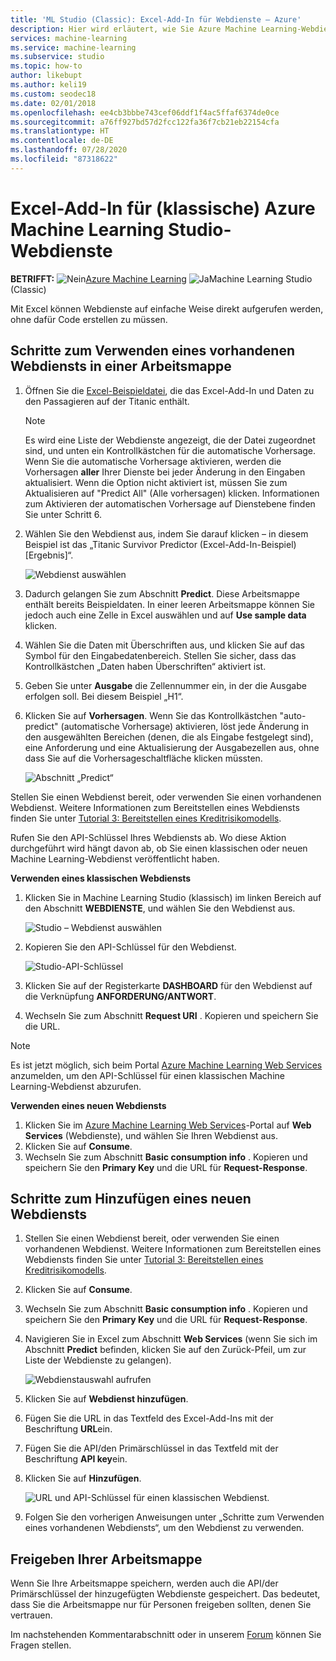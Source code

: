 ```yaml
---
title: 'ML Studio (Classic): Excel-Add-In für Webdienste – Azure'
description: Hier wird erläutert, wie Sie Azure Machine Learning-Webdienste direkt in Excel ohne Erstellung von Code verwenden.
services: machine-learning
ms.service: machine-learning
ms.subservice: studio
ms.topic: how-to
author: likebupt
ms.author: keli19
ms.custom: seodec18
ms.date: 02/01/2018
ms.openlocfilehash: ee4cb3bbbe743cef06ddf1f4ac5ffaf6374de0ce
ms.sourcegitcommit: a76ff927bd57d2fcc122fa36f7cb21eb22154cfa
ms.translationtype: HT
ms.contentlocale: de-DE
ms.lasthandoff: 07/28/2020
ms.locfileid: "87318622"
---
```

# <a name="excel-add-in-for-azure-machine-learning-studio-classic-web-services"></a>Excel-Add-In für (klassische) Azure Machine Learning Studio-Webdienste

**BETRIFFT:** ![Nein](../../../includes/media/aml-applies-to-skus/no.png)[Azure Machine Learning](../overview-what-is-azure-ml.md) ![Ja](../../../includes/media/aml-applies-to-skus/yes.png)Machine Learning Studio (Classic) 


Mit Excel können Webdienste auf einfache Weise direkt aufgerufen werden, ohne dafür Code erstellen zu müssen.

## <a name="steps-to-use-an-existing-web-service-in-the-workbook"></a>Schritte zum Verwenden eines vorhandenen Webdiensts in einer Arbeitsmappe

1. Öffnen Sie die [Excel-Beispieldatei](https://aka.ms/amlexcel-sample-2), die das Excel-Add-In und Daten zu den Passagieren auf der Titanic enthält. 
 
    > [!NOTE]
    > Es wird eine Liste der Webdienste angezeigt, die der Datei zugeordnet sind, und unten ein Kontrollkästchen für die automatische Vorhersage. Wenn Sie die automatische Vorhersage aktivieren, werden die Vorhersagen **aller** Ihrer Dienste bei jeder Änderung in den Eingaben aktualisiert. Wenn die Option nicht aktiviert ist, müssen Sie zum Aktualisieren auf "Predict All" (Alle vorhersagen) klicken. Informationen zum Aktivieren der automatischen Vorhersage auf Dienstebene finden Sie unter Schritt 6.

2. Wählen Sie den Webdienst aus, indem Sie darauf klicken – in diesem Beispiel ist das „Titanic Survivor Predictor (Excel-Add-In-Beispiel) [Ergebnis]“.
   
    ![Webdienst auswählen](./media/excel-add-in-for-web-services/image1.png)
3. Dadurch gelangen Sie zum Abschnitt **Predict**.  Diese Arbeitsmappe enthält bereits Beispieldaten. In einer leeren Arbeitsmappe können Sie jedoch auch eine Zelle in Excel auswählen und auf **Use sample data** klicken.
4. Wählen Sie die Daten mit Überschriften aus, und klicken Sie auf das Symbol für den Eingabedatenbereich.  Stellen Sie sicher, dass das Kontrollkästchen „Daten haben Überschriften“ aktiviert ist.
5. Geben Sie unter **Ausgabe** die Zellennummer ein, in der die Ausgabe erfolgen soll. Bei diesem Beispiel „H1“.
6. Klicken Sie auf **Vorhersagen**. Wenn Sie das Kontrollkästchen "auto-predict" (automatische Vorhersage) aktivieren, löst jede Änderung in den ausgewählten Bereichen (denen, die als Eingabe festgelegt sind), eine Anforderung und eine Aktualisierung der Ausgabezellen aus, ohne dass Sie auf die Vorhersageschaltfläche klicken müssten.
   
    ![Abschnitt „Predict“](./media/excel-add-in-for-web-services/image1.png)

Stellen Sie einen Webdienst bereit, oder verwenden Sie einen vorhandenen Webdienst. Weitere Informationen zum Bereitstellen eines Webdiensts finden Sie unter [Tutorial 3: Bereitstellen eines Kreditrisikomodells](tutorial-part3-credit-risk-deploy.md).

Rufen Sie den API-Schlüssel Ihres Webdiensts ab. Wo diese Aktion durchgeführt wird hängt davon ab, ob Sie einen klassischen oder neuen Machine Learning-Webdienst veröffentlicht haben.

**Verwenden eines klassischen Webdiensts** 

1. Klicken Sie in Machine Learning Studio (klassisch) im linken Bereich auf den Abschnitt **WEBDIENSTE**, und wählen Sie den Webdienst aus.
   
    ![Studio – Webdienst auswählen](./media/excel-add-in-for-web-services/image4.png)
2. Kopieren Sie den API-Schlüssel für den Webdienst.
   
    ![Studio-API-Schlüssel](./media/excel-add-in-for-web-services/image5.png)
3. Klicken Sie auf der Registerkarte **DASHBOARD** für den Webdienst auf die Verknüpfung **ANFORDERUNG/ANTWORT**.
4. Wechseln Sie zum Abschnitt **Request URI** .  Kopieren und speichern Sie die URL.

> [!NOTE]
> Es ist jetzt möglich, sich beim Portal [Azure Machine Learning Web Services](https://services.azureml.net) anzumelden, um den API-Schlüssel für einen klassischen Machine Learning-Webdienst abzurufen.
> 
> 

**Verwenden eines neuen Webdiensts**

1. Klicken Sie im [Azure Machine Learning Web Services](https://services.azureml.net)-Portal auf **Web Services** (Webdienste), und wählen Sie Ihren Webdienst aus. 
2. Klicken Sie auf **Consume**.
3. Wechseln Sie zum Abschnitt **Basic consumption info** . Kopieren und speichern Sie den **Primary Key** und die URL für **Request-Response**.

## <a name="steps-to-add-a-new-web-service"></a>Schritte zum Hinzufügen eines neuen Webdiensts

1. Stellen Sie einen Webdienst bereit, oder verwenden Sie einen vorhandenen Webdienst. Weitere Informationen zum Bereitstellen eines Webdiensts finden Sie unter [Tutorial 3: Bereitstellen eines Kreditrisikomodells](tutorial-part3-credit-risk-deploy.md).
2. Klicken Sie auf **Consume**.
3. Wechseln Sie zum Abschnitt **Basic consumption info** . Kopieren und speichern Sie den **Primary Key** und die URL für **Request-Response**.
4. Navigieren Sie in Excel zum Abschnitt **Web Services** (wenn Sie sich im Abschnitt **Predict** befinden, klicken Sie auf den Zurück-Pfeil, um zur Liste der Webdienste zu gelangen).
   
    ![Webdienstauswahl aufrufen](./media/excel-add-in-for-web-services/image3.png)
5. Klicken Sie auf **Webdienst hinzufügen**.
6. Fügen Sie die URL in das Textfeld des Excel-Add-Ins mit der Beschriftung **URL**ein.
7. Fügen Sie die API/den Primärschlüssel in das Textfeld mit der Beschriftung **API key**ein.
8. Klicken Sie auf **Hinzufügen**.
   
    ![URL und API-Schlüssel für einen klassischen Webdienst.](./media/excel-add-in-for-web-services/image6.png)
9. Folgen Sie den vorherigen Anweisungen unter „Schritte zum Verwenden eines vorhandenen Webdiensts“, um den Webdienst zu verwenden.

## <a name="sharing-your-workbook"></a>Freigeben Ihrer Arbeitsmappe
Wenn Sie Ihre Arbeitsmappe speichern, werden auch die API/der Primärschlüssel der hinzugefügten Webdienste gespeichert. Das bedeutet, dass Sie die Arbeitsmappe nur für Personen freigeben sollten, denen Sie vertrauen.

Im nachstehenden Kommentarabschnitt oder in unserem [Forum](https://docs.microsoft.com/answers/topics/azure-machine-learning.html) können Sie Fragen stellen.
